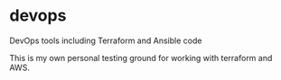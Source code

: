 # devops
DevOps tools including Terraform and Ansible code

This is my own personal testing ground for working with terraform and AWS.
